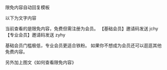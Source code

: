 限免内容自动回复模板





以下为文字内容



 当前查看的是限免内容，免费但需注册为会员。
【基础会员】邀请码发送 jchy
【专业会员】邀请码发送 zyhy 

基础会员门槛极低，专业会员更适合铁粉。
如果你不想成为会员还可以逛逛其他免费内容。 



另外加上图文《如何查看限免内容》



